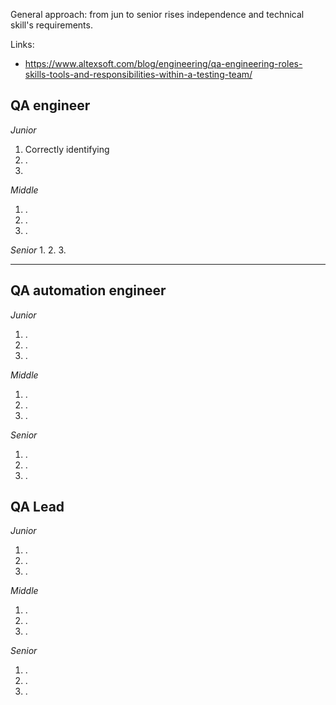 General approach: from jun to senior rises independence and technical skill's requirements.

Links:
- https://www.altexsoft.com/blog/engineering/qa-engineering-roles-skills-tools-and-responsibilities-within-a-testing-team/

## QA engineer

*Junior*

1. Correctly identifying
2. .
3. 

*Middle*
1. .
2. .
3. .

*Senior*
1. 
2. 
3. 

--------------------------------------

## QA automation engineer

*Junior*
1. .
2. .
3. .

*Middle*
1. .
2. .
3. .

*Senior*
1. .
2. .
3. .
##  QA Lead

*Junior*
1. .
2. .
3. .

*Middle*
1. .
2. .
3. .

*Senior*
1. .
2. .
3. .


